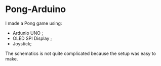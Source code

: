 # Pong-Arduino

I made a Pong game using:
  * Ardunio UNO ;
  * OLED SPI Display ;
  * Joystick;

The schematics is not quite complicated because the setup was easy to make.
